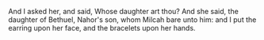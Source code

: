 And I asked her, and said, Whose daughter art thou? And she said, the daughter of Bethuel, Nahor's son, whom Milcah bare unto him: and I put the earring upon her face, and the bracelets upon her hands.
